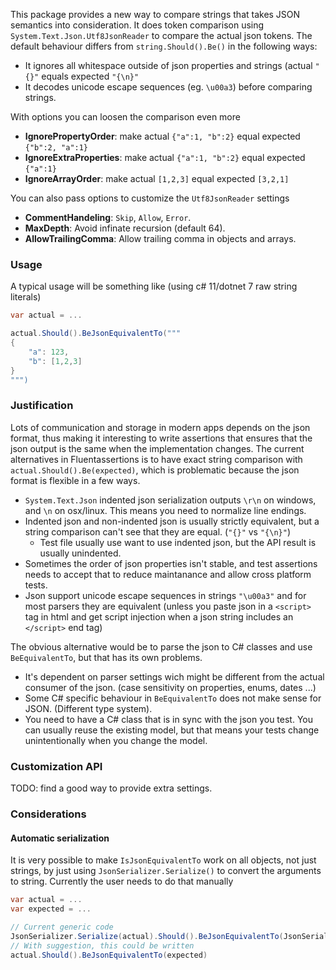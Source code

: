 This package provides a new way to compare strings that takes JSON semantics into consideration. It does token comparison using `System.Text.Json.Utf8JsonReader` to compare the actual json tokens. The default behaviour differs from `string.Should().Be()` in the following ways:

* It ignores all whitespace outside of json properties and strings (actual `"{}"` equals expected `"{\n}"`
* It decodes unicode escape sequences (eg. `\u00a3`) before comparing strings.

With options you can loosen the comparison even more

* **IgnorePropertyOrder**: make actual `{"a":1, "b":2}` equal expected `{"b":2, "a":1}`
* **IgnoreExtraProperties**: make actual `{"a":1, "b":2}` equal expected `{"a":1}`
* **IgnoreArrayOrder**: make actual `[1,2,3]` equal expected `[3,2,1]`

You can also pass options to customize the `Utf8JsonReader` settings
* **CommentHandeling**: `Skip`, `Allow`, `Error`.
* **MaxDepth**: Avoid infinate recursion (default 64).
* **AllowTrailingComma**: Allow trailing comma in objects and arrays.

### Usage
A typical usage will be something like (using c# 11/dotnet 7 raw string literals)
```c#
var actual = ...

actual.Should().BeJsonEquivalentTo("""
{
    "a": 123,
    "b": [1,2,3]
}
""")
```

### Justification

Lots of communication and storage in modern apps depends on the json format, thus making it interesting to write assertions that ensures that the json output is the same when the implementation changes. The current alternatives in Fluentassertions is to have exact string comparison with `actual.Should().Be(expected)`, which is problematic because the json format is flexible in a few ways.

* `System.Text.Json` indented json serialization outputs `\r\n` on windows, and `\n` on osx/linux. This means you need to normalize line endings.
* Indented json and non-indented json is usually strictly equivalent, but a string comparison can't see that they are equal. (`"{}"` vs `"{\n}"`)
   * Test file usually use want to use indented json, but the API result is usually unindented.
* Sometimes the order of json properties isn't stable, and test assertions needs to accept that to reduce maintanance and allow cross platform tests.
* Json support unicode escape sequences in strings `"\u00a3"` and for most parsers they are equivalent (unless you paste json in a `<script>` tag in html and get script injection when a json string includes an `</script>` end tag)

The obvious alternative would be to parse the json to C# classes and use `BeEquivalentTo`, but that has its own problems.

* It's dependent on parser settings wich might be different from the actual consumer of the json. (case sensitivity on properties, enums, dates ...)
* Some C# specific behaviour in `BeEquivalentTo` does not make sense for JSON. (Different type system).
* You need to have a C# class that is in sync with the json you test. You can usually reuse the existing model, but that means your tests change unintentionally when you change the model.



### Customization API
TODO: find a good way to provide extra settings.




### Considerations

#### Automatic serialization
It is very possible to make `IsJsonEquivalentTo` work on all objects, not just strings, by just using `JsonSerializer.Serialize()` to convert the arguments to string. Currently the user needs to do that manually

```c#
var actual = ...
var expected = ...

// Current generic code
JsonSerializer.Serialize(actual).Should().BeJsonEquivalentTo(JsonSerializer.Serialize(expected));
// With suggestion, this could be written
actual.Should().BeJsonEquivalentTo(expected)


```





